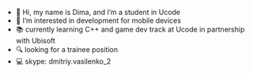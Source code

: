 - 👋  Hi, my name is Dima, and I’m a student in Ucode
- 👀  I’m interested in development for mobile devices
-  :books: currently learning C++ and game dev track at Ucode in partnership with Ubisoft
- :mag: looking for a trainee position
- :computer: skype: dmitriy.vasilenko_2

<!---
trainee-dev/trainee-dev is a ✨ special ✨ repository because its `README.md` (this file) appears on your GitHub profile.
You can click the Preview link to take a look at your changes.
--->
